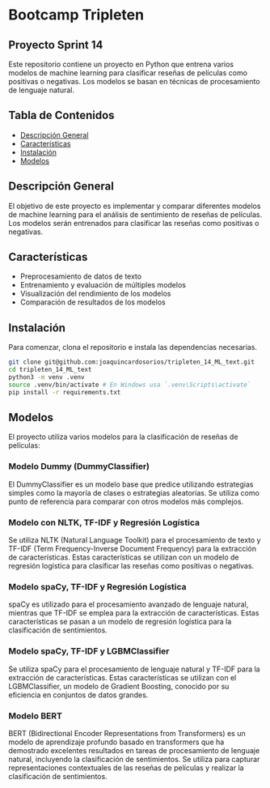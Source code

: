 # Bootcamp Tripleten
## Proyecto Sprint 14

Este repositorio contiene un proyecto en Python que entrena varios modelos de machine learning para clasificar reseñas de películas como positivas o negativas. Los modelos se basan en técnicas de procesamiento de lenguaje natural.

## Tabla de Contenidos

- [Descripción General](#descripción-general)
- [Características](#características)
- [Instalación](#instalación)
- [Modelos](#modelos)


## Descripción General

El objetivo de este proyecto es implementar y comparar diferentes modelos de machine learning para el análisis de sentimiento de reseñas de películas. Los modelos serán entrenados para clasificar las reseñas como positivas o negativas.

## Características

- Preprocesamiento de datos de texto
- Entrenamiento y evaluación de múltiples modelos
- Visualización del rendimiento de los modelos
- Comparación de resultados de los modelos

## Instalación

Para comenzar, clona el repositorio e instala las dependencias necesarias.

```bash
git clone git@github.com:joaquincardosorios/tripleten_14_ML_text.git
cd tripleten_14_ML_text
python3 -m venv .venv
source .venv/bin/activate # En Windows usa `.venv\Scripts\activate`
pip install -r requirements.txt
```

## Modelos

El proyecto utiliza varios modelos para la clasificación de reseñas de películas:

### Modelo Dummy (DummyClassifier)

El DummyClassifier es un modelo base que predice utilizando estrategias simples como la mayoría de clases o estrategias aleatorias. Se utiliza como punto de referencia para comparar con otros modelos más complejos.

### Modelo con NLTK, TF-IDF y Regresión Logística

Se utiliza NLTK (Natural Language Toolkit) para el procesamiento de texto y TF-IDF (Term Frequency-Inverse Document Frequency) para la extracción de características. Estas características se utilizan con un modelo de regresión logística para clasificar las reseñas como positivas o negativas.

### Modelo spaCy, TF-IDF y Regresión Logística

spaCy es utilizado para el procesamiento avanzado de lenguaje natural, mientras que TF-IDF se emplea para la extracción de características. Estas características se pasan a un modelo de regresión logística para la clasificación de sentimientos.

### Modelo spaCy, TF-IDF y LGBMClassifier

Se utiliza spaCy para el procesamiento de lenguaje natural y TF-IDF para la extracción de características. Estas características se utilizan con el LGBMClassifier, un modelo de Gradient Boosting, conocido por su eficiencia en conjuntos de datos grandes.

### Modelo BERT

BERT (Bidirectional Encoder Representations from Transformers) es un modelo de aprendizaje profundo basado en transformers que ha demostrado excelentes resultados en tareas de procesamiento de lenguaje natural, incluyendo la clasificación de sentimientos. Se utiliza para capturar representaciones contextuales de las reseñas de películas y realizar la clasificación de sentimientos.
